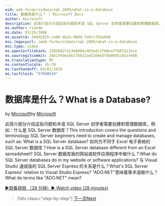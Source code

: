 ```yaml
---
uid: web-forms/videos/sql-2005/what-is-a-database
title: 数据库是什么？ | Microsoft Docs
author: microsoft
description: 此简介部分介绍这些问题和术语 SQL Server 初学者需要创建和管理数据库，例如：什么是 SQL Server 数据库？ 如何...
ms.author: riande
ms.date: 03/29/2006
ms.assetid: 560d2455-ce08-4b2a-900d-7e9ccf82e048
msc.legacyurl: /web-forms/videos/sql-2005/what-is-a-database
msc.type: video
ms.openlocfilehash: 23038d2fa13e888ecdd3edc3fb0ea7f8072e1bce
ms.sourcegitcommit: 24b1f6decbb17bb22a45166e5fdb0845c65af498
ms.translationtype: MT
ms.contentlocale: zh-CN
ms.lasthandoff: 03/01/2019
ms.locfileid: "57049534"
---
```

<a name="what-is-a-database"></a><span data-ttu-id="3ba73-105">数据库是什么？</span><span class="sxs-lookup"><span data-stu-id="3ba73-105">What is a Database?</span></span>
====================
<span data-ttu-id="3ba73-106">by [Microsoft](https://github.com/microsoft)</span><span class="sxs-lookup"><span data-stu-id="3ba73-106">by [Microsoft](https://github.com/microsoft)</span></span>

<span data-ttu-id="3ba73-107">此简介部分介绍这些问题和术语 SQL Server 初学者需要创建和管理数据库，例如：什么是 SQL Server 数据库？</span><span class="sxs-lookup"><span data-stu-id="3ba73-107">This introduction covers the questions and terminology SQL Server beginners need to create and manage databases, such as: What is a SQL Server database?</span></span> <span data-ttu-id="3ba73-108">如何为不同于 Excel 电子表格的 SQL Server 数据库？</span><span class="sxs-lookup"><span data-stu-id="3ba73-108">How is a SQL Server database different from an Excel spreadsheet?</span></span> <span data-ttu-id="3ba73-109">SQL Server 数据库我的网站或软件应用程序中做什么？</span><span class="sxs-lookup"><span data-stu-id="3ba73-109">What do SQL Server databases do in my website or software applications?</span></span> <span data-ttu-id="3ba73-110">与 Visual Studio 速成版的 SQL Server Express 的关系是什么？</span><span class="sxs-lookup"><span data-stu-id="3ba73-110">What's SQL Server Express' relation to Visual Studio Express?</span></span> <span data-ttu-id="3ba73-111">"ADO.NET"意味着等术语做什么？</span><span class="sxs-lookup"><span data-stu-id="3ba73-111">What do terms like "ADO.NET" mean?</span></span>

[<span data-ttu-id="3ba73-112">&#9654;观看视频 （28 分钟）</span><span class="sxs-lookup"><span data-stu-id="3ba73-112">&#9654; Watch video (28 minutes)</span></span>](https://channel9.msdn.com/Blogs/ASP-NET-Site-Videos/what-is-a-database)

> [!div class="step-by-step"]
> [<span data-ttu-id="3ba73-113">下一页</span><span class="sxs-lookup"><span data-stu-id="3ba73-113">Next</span></span>](understanding-database-tables-and-records.md)

